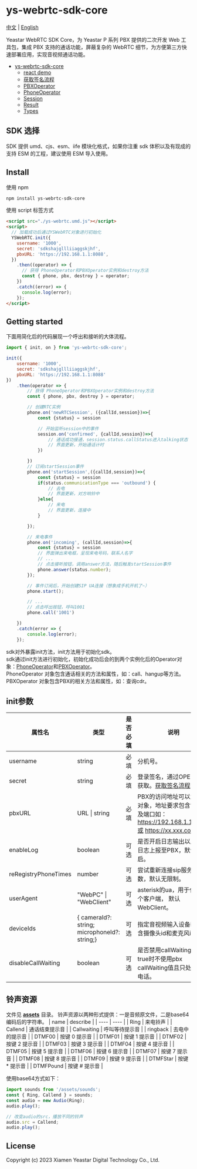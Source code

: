 # ys-webrtc-sdk-core

[中文](./README_zh-CN.md) | [English](./README.md)  

Yeastar WebRTC SDK Core，为 Yeastar P 系列 PBX 提供的二次开发 Web 工具包，集成 PBX 支持的通话功能，屏蔽复杂的 WebRTC 细节，为方便第三方快速部署应用，实现音视频通话功能。

- [ys-webrtc-sdk-core](#ys-webrtc-sdk-core)
    - [react demo](https://codesandbox.io/s/ys-webrtc-sdk-core-use-react-example-z7fq8w?file=/src/App.js)
    - [获取签名流程](./docs/zh-CN/CreateSign.md)
    - [PBXOperator](./docs/zh-CN/PBX.md)
    - [PhoneOperator](./docs/zh-CN/Phone.md)
    - [Session](./docs/zh-CN/Session.md)
    - [Result](./docs/zh-CN/Result.md)
    - [Types](./docs/zh-CN/Types.md)

## SDK 选择

SDK 提供 umd、cjs、esm、iife 模块化格式，如果你注重 sdk 体积以及有现成的支持 ESM 的工程，建议使用 ESM 导入使用。

## Install

使用 npm

```bash
npm install ys-webrtc-sdk-core
```

使用 script 标签方式

```html
<script src="./ys-webrtc.umd.js"></script>
<script>
  // 加载成功后通过YSWebRTC对象进行初始化
  YSWebRTC.init({
    username: '1000',
    secret: 'sdkshajgllliiaggskjhf',
    pbxURL: 'https://192.168.1.1:8088',
  })
    .then((operator) => {
      // 获得 PhoneOperator和PBXOperator实例和destroy方法
      const { phone, pbx, destroy } = operator;
    })
    .catch((error) => {
      console.log(error);
    });
</script>
```

## Getting started

下面用简化后的代码展现一个呼出和接听的大体流程。

```js
import { init, on } from 'ys-webrtc-sdk-core';

init({
    username: '1000',
    secret: 'sdkshajgllliiaggskjhf',
    pbxURL: 'https://192.168.1.1:8088'
})
    .then(operator => {
        // 获得 PhoneOperator和PBXOperator实例和destroy方法
      	const { phone, pbx, destroy } = operator;

        // 创建RTC实例
        phone.on('newRTCSession', ({callId,session})=>{
            const {status} = session

            // 开始监听session中的事件
            session.on('confirmed', {callId,session})=>{
                // 通话成功接通，session.status.callStatus进入talking状态
                // 界面更新，开始通话计时
            })

        })
        // 订阅startSession事件
        phone.on('startSession',({callId,session})=>{
            const {status} = session
            if(status.communicationType === 'outbound') {
                // 去电
                // 界面更新，对方响铃中
            }else{
                // 来电
                // 界面更新，连接中
            }

        });

        // 来电事件
        phone.on('incoming', (callId,session)=>{
            const {status} = session
            // 界面弹出来电框，呈现来电号码，联系人名字
            // ...
            // 点击接听按钮，调用answer方法，随后触发startSession事件
            phone.answer(status.number);
        });

        // 事件订阅后，开始创建SIP UA连接（想象成手机开机了~）
        phone.start();

        // ...
        // 点击呼出按钮，呼叫1001
        phone.call('1001')

    })
    .catch(error => {
        console.log(error);
    });
```
sdk对外暴露init方法，init方法用于初始化sdk。  
sdk通过init方法进行初始化，初始化成功后会的到两个实例化后的Operator对象：[PhoneOperator](./docs/zh-CN/Phone.md)和[PBXOperator](./docs/zh-CN/PBX.md)。  
PhoneOperator 对象包含通话相关的方法和属性，如：call、hangup等方法。  
PBXOperator 对象包含PBX的相关方法和属性，如：查询cdr。  

## init参数  

| 属性名 | 类型 | 是否必填 | 说明 |
| ---- | ---- | ---- | ---- |
| username | string | 必填 | 分机号。 |
| secret | string | 必填 | 登录签名，通过OPEN API获取。[获取签名流程](./docs/zh-CN/CreateSign.md) |
| pbxURL | URL \| string | 必填 | PBX的访问地址可以为URL对象，地址要求包含协议以及端口如：https://192.168.1.1:8088或 https://xx.xxx.com。 |
| enableLog | boolean | 可选 | 是否开启日志输出以及错误日志上报至PBX，默认开启。 |
| reRegistryPhoneTimes | number | 可选 | 尝试重新连接sip服务次数，默认无限制。 |
| userAgent | "WebPC" \| "WebClient" | 可选 | asterisk的ua，用于代表哪个客户端， 默认WebClient。 |
| deviceIds | { cameraId?: string; microphoneId?: string;} | 可选 | 指定音视频输入设备id，包含摄像头id和麦克风id。 |
| disableCallWaiting | boolean | 可选 | 是否禁用callWaiting，为true时不使用pbx callWaiting值且只处理单通电话。 |

## 铃声资源

文件见 **[assets](./assets/)** 目录。
铃声资源以两种形式提供：一是音频原文件，二是base64编码后的字符串。
| name | describe |
| ---- | ---- |
| Ring | 来电铃声 |
| Callend | 通话结束提示音 |
| Callwaiting | 呼叫等待提示音 |
| ringback | 去电中的提示音 |
| DTMF00 | 按键 0 提示音 |
| DTMF01 | 按键 1 提示音 |
| DTMF02 | 按键 2 提示音 |
| DTMF03 | 按键 3 提示音 |
| DTMF04 | 按键 4 提示音 |
| DTMF05 | 按键 5 提示音 |
| DTMF06 | 按键 6 提示音 |
| DTMF07 | 按键 7 提示音 |
| DTMF08 | 按键 8 提示音 |
| DTMF09 | 按键 9 提示音 |
| DTMFStar | 按键 * 提示音 |
| DTMFPound | 按键 # 提示音 |

使用base64方式如下：
```js
import sounds from '/assets/sounds';
const { Ring, Callend } = sounds;
const audio = new Audio(Ring);
audio.play();

// 改变audio的src，播放不同的铃声
audio.src = Callend;
audio.play();
```

## License

Copyright (c) 2023 Xiamen Yeastar Digital Technology Co., Ltd.
